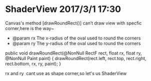 # ShaderView 2017/3/1 17:30
Canvas's method [drawRoundRect()] can’t draw view with specfic corner,here is the way~
* @param rx    The x-radius of the oval used to round the corners
* @param ry    The y-radius of the oval used to round the corners

public void drawRoundRect(@NonNull RectF rect, float rx, float ry, @NonNull Paint paint) {
    drawRoundRect(rect.left, rect.top, rect.right, rect.bottom, rx, ry, paint);
}

rx and ry  cant use as shape corner,so let's us ShaderView

<shape xmlns:android="http://schemas.android.com/apk/res/android">
  <solid android:color="#FF00BCD4"/>
  <corners
     android:bottomLeftRadius="8dp"
     android:bottomRightRadius="8dp"
     android:topLeftRadius="8dp"
     android:topRightRadius="8dp"/>
 </shape>
     
